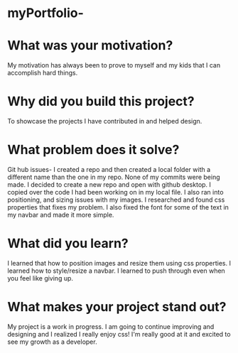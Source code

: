 # myPortfolio-

# What was your motivation? 
My motivation has always been to prove to myself and my kids that I can accomplish hard things. 
# Why did you build this project? 
To showcase the projects I have contributed in and helped design.
# What problem does it solve? 
Git hub issues- I created a repo and then created a local folder with a different name than the one in my repo. None of my commits were being made. I decided to create a new repo and open with github desktop. I copied over the code I had been working on in my local file. I also ran into positioning, and sizing issues with my images. I researched and found css properties that fixes my problem. I also fixed the font for some of the text in my navbar and made it more simple.
# What did you learn? 
I learned that how to position images and resize them using css properties. I learned how to style/resize a navbar. I learned to push through even when you feel like giving up.
# What makes your project stand out? 
My project is a work in progress. I am going to continue improving and designing and I realized I really enjoy css! I'm really good at it and excited to see my growth as a developer.